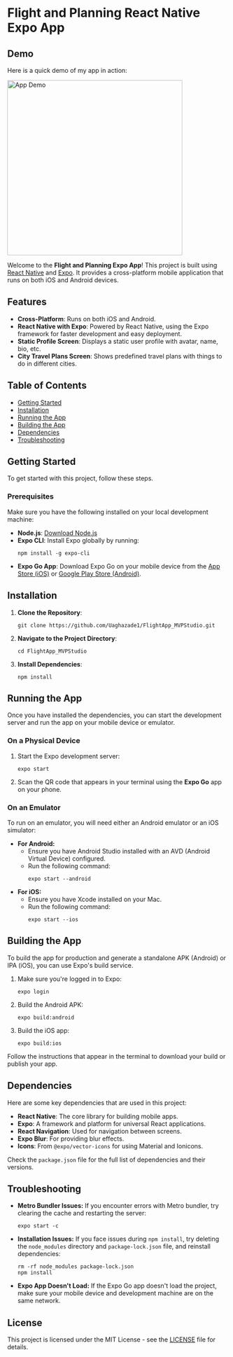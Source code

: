 <h1>Flight and Planning React Native Expo App</h1>

<h2>Demo</h2>
<p>Here is a quick demo of my app in action:</p>
<img src="https://github.com/Uaghazade1/FlightApp_MVPStudio/blob/main/src/assets/demo.gif" alt="App Demo" width="400" />


<p>Welcome to the <strong>Flight and Planning Expo App</strong>! This project is built using 
<a href="https://reactnative.dev/">React Native</a> and <a href="https://expo.dev/">Expo</a>. 
It provides a cross-platform mobile application that runs on both iOS and Android devices.</p>

<h2>Features</h2>
<ul>
  <li><strong>Cross-Platform</strong>: Runs on both iOS and Android.</li>
  <li><strong>React Native with Expo</strong>: Powered by React Native, using the Expo framework for faster development and easy deployment.</li>
  <li><strong>Static Profile Screen</strong>: Displays a static user profile with avatar, name, bio, etc.</li>
  <li><strong>City Travel Plans Screen</strong>: Shows predefined travel plans with things to do in different cities.</li>
</ul>

<h2>Table of Contents</h2>
<ul>
  <li><a href="#getting-started">Getting Started</a></li>
  <li><a href="#installation">Installation</a></li>
  <li><a href="#running-the-app">Running the App</a></li>
  <li><a href="#building-the-app">Building the App</a></li>
  <li><a href="#dependencies">Dependencies</a></li>
  <li><a href="#troubleshooting">Troubleshooting</a></li>
</ul>

<h2 id="getting-started">Getting Started</h2>
<p>To get started with this project, follow these steps.</p>

<h3>Prerequisites</h3>
<p>Make sure you have the following installed on your local development machine:</p>
<ul>
  <li><strong>Node.js</strong>: <a href="https://nodejs.org/">Download Node.js</a></li>
  <li><strong>Expo CLI</strong>: Install Expo globally by running:
    <pre><code>npm install -g expo-cli</code></pre>
  </li>
  <li><strong>Expo Go App</strong>: Download Expo Go on your mobile device from the 
    <a href="https://apps.apple.com/us/app/expo-go/id982107779">App Store (iOS)</a> or 
    <a href="https://play.google.com/store/apps/details?id=host.exp.exponent">Google Play Store (Android)</a>.
  </li>
</ul>

<h2 id="installation">Installation</h2>
<ol>
  <li><strong>Clone the Repository</strong>:
    <pre><code>git clone https://github.com/Uaghazade1/FlightApp_MVPStudio.git</code></pre>
  </li>
  <li><strong>Navigate to the Project Directory</strong>:
    <pre><code>cd FlightApp_MVPStudio</code></pre>
  </li>
  <li><strong>Install Dependencies</strong>:
    <pre><code>npm install</code></pre>
  </li>
</ol>

<h2 id="running-the-app">Running the App</h2>
<p>Once you have installed the dependencies, you can start the development server and run the app on your mobile device or emulator.</p>

<h3>On a Physical Device</h3>
<ol>
  <li>Start the Expo development server:
    <pre><code>expo start</code></pre>
  </li>
  <li>Scan the QR code that appears in your terminal using the <strong>Expo Go</strong> app on your phone.</li>
</ol>

<h3>On an Emulator</h3>
<p>To run on an emulator, you will need either an Android emulator or an iOS simulator:</p>
<ul>
  <li><strong>For Android:</strong>
    <ul>
      <li>Ensure you have Android Studio installed with an AVD (Android Virtual Device) configured.</li>
      <li>Run the following command:
        <pre><code>expo start --android</code></pre>
      </li>
    </ul>
  </li>
  <li><strong>For iOS:</strong>
    <ul>
      <li>Ensure you have Xcode installed on your Mac.</li>
      <li>Run the following command:
        <pre><code>expo start --ios</code></pre>
      </li>
    </ul>
  </li>
</ul>

<h2 id="building-the-app">Building the App</h2>
<p>To build the app for production and generate a standalone APK (Android) or IPA (iOS), you can use Expo's build service.</p>
<ol>
  <li>Make sure you're logged in to Expo:
    <pre><code>expo login</code></pre>
  </li>
  <li>Build the Android APK:
    <pre><code>expo build:android</code></pre>
  </li>
  <li>Build the iOS app:
    <pre><code>expo build:ios</code></pre>
  </li>
</ol>
<p>Follow the instructions that appear in the terminal to download your build or publish your app.</p>

<h2 id="dependencies">Dependencies</h2>
<p>Here are some key dependencies that are used in this project:</p>
<ul>
  <li><strong>React Native</strong>: The core library for building mobile apps.</li>
  <li><strong>Expo</strong>: A framework and platform for universal React applications.</li>
  <li><strong>React Navigation</strong>: Used for navigation between screens.</li>
  <li><strong>Expo Blur</strong>: For providing blur effects.</li>
  <li><strong>Icons</strong>: From <code>@expo/vector-icons</code> for using Material and Ionicons.</li>
</ul>
<p>Check the <code>package.json</code> file for the full list of dependencies and their versions.</p>

<h2 id="troubleshooting">Troubleshooting</h2>
<ul>
  <li><strong>Metro Bundler Issues:</strong> If you encounter errors with Metro bundler, try clearing the cache and restarting the server:
    <pre><code>expo start -c</code></pre>
  </li>
  <li><strong>Installation Issues:</strong> If you face issues during <code>npm install</code>, try deleting the <code>node_modules</code> directory and <code>package-lock.json</code> file, and reinstall dependencies:
    <pre><code>rm -rf node_modules package-lock.json
npm install</code></pre>
  </li>
  <li><strong>Expo App Doesn't Load:</strong> If the Expo Go app doesn't load the project, make sure your mobile device and development machine are on the same network.</li>
</ul>

<h2>License</h2>
<p>This project is licensed under the MIT License - see the <a href="LICENSE">LICENSE</a> file for details.</p>
